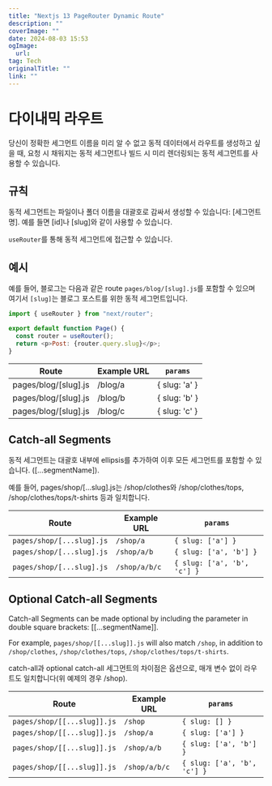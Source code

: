 ```yaml
---
title: "Nextjs 13 PageRouter Dynamic Route"
description: ""
coverImage: ""
date: 2024-08-03 15:53
ogImage: 
  url: 
tag: Tech
originalTitle: ""
link: ""
---
```




# 다이내믹 라우트

당신이 정확한 세그먼트 이름을 미리 알 수 없고 동적 데이터에서 라우트를 생성하고 싶을 때, 요청 시 채워지는 동적 세그먼트나 빌드 시 미리 렌더링되는 동적 세그먼트를 사용할 수 있습니다.

## 규칙

동적 세그먼트는 파일이나 폴더 이름을 대괄호로 감싸서 생성할 수 있습니다: [세그먼트명]. 예를 들면 [id]나 [slug]와 같이 사용할 수 있습니다.

<div class="content-ad"></div>

`useRouter`를 통해 동적 세그먼트에 접근할 수 있습니다.

## 예시

예를 들어, 블로그는 다음과 같은 route `pages/blog/[slug].js`를 포함할 수 있으며 여기서 `[slug]`는 블로그 포스트를 위한 동적 세그먼트입니다.

```js
import { useRouter } from "next/router";

export default function Page() {
  const router = useRouter();
  return <p>Post: {router.query.slug}</p>;
}
```

<div class="content-ad"></div>

| Route                | Example URL | `params`      |
| -------------------- | ----------- | ------------- |
| pages/blog/[slug].js | /blog/a     | { slug: 'a' } |
| pages/blog/[slug].js | /blog/b     | { slug: 'b' } |
| pages/blog/[slug].js | /blog/c     | { slug: 'c' } |

## Catch-all Segments

동적 세그먼트는 대괄호 내부에 ellipsis를 추가하여 이후 모든 세그먼트를 포함할 수 있습니다. ([...segmentName]).

예를 들어, pages/shop/[...slug].js는 /shop/clothes와 /shop/clothes/tops, /shop/clothes/tops/t-shirts 등과 일치합니다.

<div class="content-ad"></div>


| Route                  | Example URL           | `params`            |
|------------------------|-----------------------|---------------------|
| `pages/shop/[...slug].js` | `/shop/a`              | `{ slug: ['a'] }`   |
| `pages/shop/[...slug].js` | `/shop/a/b`            | `{ slug: ['a', 'b'] }` |
| `pages/shop/[...slug].js` | `/shop/a/b/c`          | `{ slug: ['a', 'b', 'c'] }` |

## Optional Catch-all Segments

Catch-all Segments can be made optional by including the parameter in double square brackets: [[...segmentName]].

For example, `pages/shop/[[...slug]].js` will also match `/shop`, in addition to `/shop/clothes`, `/shop/clothes/tops`, `/shop/clothes/tops/t-shirts`.


<div class="content-ad"></div>

catch-all과 optional catch-all 세그먼트의 차이점은 옵션으로, 매개 변수 없이 라우트도 일치합니다(위 예제의 경우 /shop).

| Route                       | Example URL   | `params`                    |
| --------------------------- | ------------- | --------------------------- |
| `pages/shop/[[...slug]].js` | `/shop`       | `{ slug: [] }`              |
| `pages/shop/[[...slug]].js` | `/shop/a`     | `{ slug: ['a'] }`           |
| `pages/shop/[[...slug]].js` | `/shop/a/b`   | `{ slug: ['a', 'b'] }`      |
| `pages/shop/[[...slug]].js` | `/shop/a/b/c` | `{ slug: ['a', 'b', 'c'] }` |

<div class="content-ad"></div>
